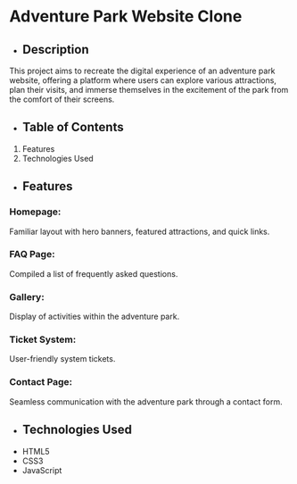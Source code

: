 # Adventure Park Website Clone

- ## Description
This project aims to recreate the digital experience of an adventure park website, offering a platform where users can explore various attractions, plan their visits, and immerse themselves in the excitement of the park from the comfort of their screens.

- ## Table of Contents
1. Features
1. Technologies Used

- ## Features
### Homepage: 
Familiar layout with hero banners, featured attractions, and quick links.
### FAQ Page: 
Compiled a list of frequently asked questions.
### Gallery: 
Display of activities within the adventure park.
### Ticket System: 
User-friendly system tickets.
### Contact Page: 
Seamless communication with the adventure park through a contact form.

- ## Technologies Used
* HTML5
* CSS3
* JavaScript